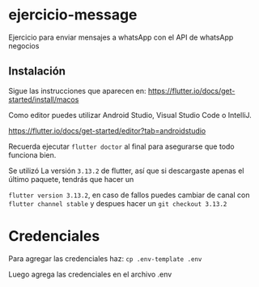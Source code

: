 # ejercicio-message

Ejercicio para enviar mensajes a whatsApp con el API de whatsApp negocios

## Instalación

Sigue las instrucciones que aparecen en: https://flutter.io/docs/get-started/install/macos

Como editor puedes utilizar Android Studio, Visual Studio Code o IntelliJ.

https://flutter.io/docs/get-started/editor?tab=androidstudio

Recuerda ejecutar `flutter doctor` al final para asegurarse que todo funciona bien.

Se utilizó La versión `3.13.2` de flutter, así que si descargaste apenas el último paquete, tendrás
que hacer un

`flutter version 3.13.2`, en caso de fallos puedes cambiar de canal con `flutter channel stable` y
despues hacer un `git checkout 3.13.2`

# Credenciales

Para agregar las credenciales haz:
`cp .env-template .env`

Luego agrega las credenciales en el archivo .env
